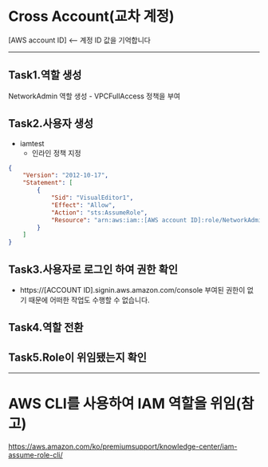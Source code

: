 # Cross Account(교차 계정)

[AWS account ID] <-- 계정 ID 값을 기억합니다

--- 

## Task1.역할 생성

  NetworkAdmin 역할 생성
    - VPCFullAccess 정책을 부여

## Task2.사용자 생성

  - iamtest
    - 인라인 정책 지정

```json
{
    "Version": "2012-10-17",
    "Statement": [
        {
            "Sid": "VisualEditor1",
            "Effect": "Allow",
            "Action": "sts:AssumeRole",
            "Resource": "arn:aws:iam::[AWS account ID]:role/NetworkAdmin"
        }
    ]
}
```

## Task3.사용자로 로그인 하여 권한 확인
  - https://[ACCOUNT ID].signin.aws.amazon.com/console
  부여된 권한이 없기 때문에 어떠한 작업도 수행할 수 없습니다.

## Task4.역할 전환

## Task5.Role이 위임됐는지 확인

---

# AWS CLI를 사용하여 IAM 역할을 위임(참고)
https://aws.amazon.com/ko/premiumsupport/knowledge-center/iam-assume-role-cli/
